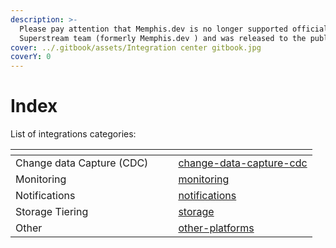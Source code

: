 ```yaml
---
description: >-
  Please pay attention that Memphis.dev is no longer supported officially by the
  Superstream team (formerly Memphis.dev ) and was released to the public.
cover: ../.gitbook/assets/Integration center gitbook.jpg
coverY: 0
---
```


# Index

List of integrations categories:

<table data-view="cards" data-full-width="false"><thead><tr><th></th><th data-hidden></th><th data-hidden></th><th data-hidden data-card-target data-type="content-ref"></th></tr></thead><tbody><tr><td>Change data Capture (CDC)</td><td></td><td></td><td><a href="change-data-capture-cdc/">change-data-capture-cdc</a></td></tr><tr><td>Monitoring</td><td></td><td></td><td><a href="../platform-integrations/monitoring/">monitoring</a></td></tr><tr><td>Notifications</td><td></td><td></td><td><a href="../platform-integrations/notifications/">notifications</a></td></tr><tr><td>Storage Tiering</td><td></td><td></td><td><a href="../platform-integrations/storage/">storage</a></td></tr><tr><td>Other</td><td></td><td></td><td><a href="../platform-integrations/other-platforms/">other-platforms</a></td></tr></tbody></table>
